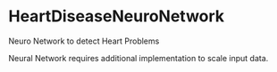 # HeartDiseaseNeuroNetwork
Neuro Network to detect Heart Problems 

Neural Network requires additional implementation to scale input data.
